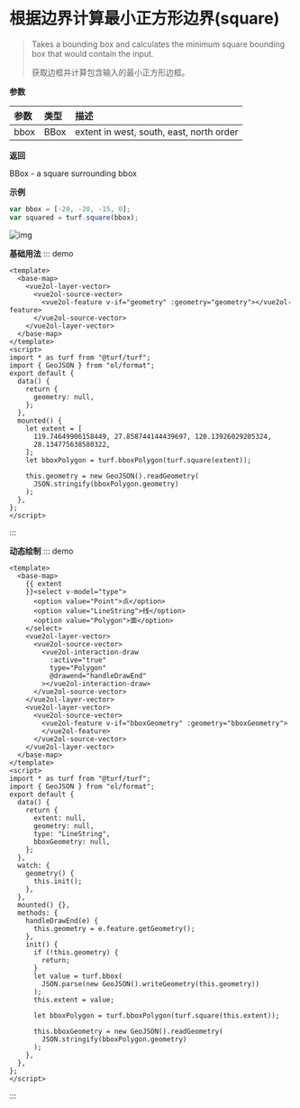 # 根据边界计算最小正方形边界(square)

> Takes a bounding box and calculates the minimum square bounding box that would contain the input.
> 
> 获取边框并计算包含输入的最小正方形边框。

**参数**

| 参数 | 类型 | 描述                                     |
| :--- | :--- | :--------------------------------------- |
| bbox | BBox | extent in west, south, east, north order |

**返回**

BBox - a square surrounding bbox

**示例**

```js
var bbox = [-20, -20, -15, 0];
var squared = turf.square(bbox);
```

![img](https://pzy-images.oss-cn-hangzhou.aliyuncs.com/img/square.09e05daf.webp)

**基础用法**
::: demo

```vue
<template>
  <base-map>
    <vue2ol-layer-vector>
      <vue2ol-source-vector>
        <vue2ol-feature v-if="geometry" :geometry="geometry"></vue2ol-feature>
      </vue2ol-source-vector>
    </vue2ol-layer-vector>
  </base-map>
</template>
<script>
import * as turf from "@turf/turf";
import { GeoJSON } from "ol/format";
export default {
  data() {
    return {
      geometry: null,
    };
  },
  mounted() {
    let extent = [
      119.74649906158449, 27.858744144439697, 120.13926029205324,
      28.134775638580322,
    ];
    let bboxPolygon = turf.bboxPolygon(turf.square(extent));

    this.geometry = new GeoJSON().readGeometry(
      JSON.stringify(bboxPolygon.geometry)
    );
  },
};
</script>
```

:::

**动态绘制**
::: demo

```vue
<template>
  <base-map>
    {{ extent
    }}<select v-model="type">
      <option value="Point">点</option>
      <option value="LineString">线</option>
      <option value="Polygon">面</option>
    </select>
    <vue2ol-layer-vector>
      <vue2ol-source-vector>
        <vue2ol-interaction-draw
          :active="true"
          type="Polygon"
          @drawend="handleDrawEnd"
        ></vue2ol-interaction-draw>
      </vue2ol-source-vector>
    </vue2ol-layer-vector>
    <vue2ol-layer-vector>
      <vue2ol-source-vector>
        <vue2ol-feature v-if="bboxGeometry" :geometry="bboxGeometry">
        </vue2ol-feature>
      </vue2ol-source-vector>
    </vue2ol-layer-vector>
  </base-map>
</template>
<script>
import * as turf from "@turf/turf";
import { GeoJSON } from "ol/format";
export default {
  data() {
    return {
      extent: null,
      geometry: null,
      type: "LineString",
      bboxGeometry: null,
    };
  },
  watch: {
    geometry() {
      this.init();
    },
  },
  mounted() {},
  methods: {
    handleDrawEnd(e) {
      this.geometry = e.feature.getGeometry();
    },
    init() {
      if (!this.geometry) {
        return;
      }
      let value = turf.bbox(
        JSON.parse(new GeoJSON().writeGeometry(this.geometry))
      );
      this.extent = value;

      let bboxPolygon = turf.bboxPolygon(turf.square(this.extent));

      this.bboxGeometry = new GeoJSON().readGeometry(
        JSON.stringify(bboxPolygon.geometry)
      );
    },
  },
};
</script>
```

:::
